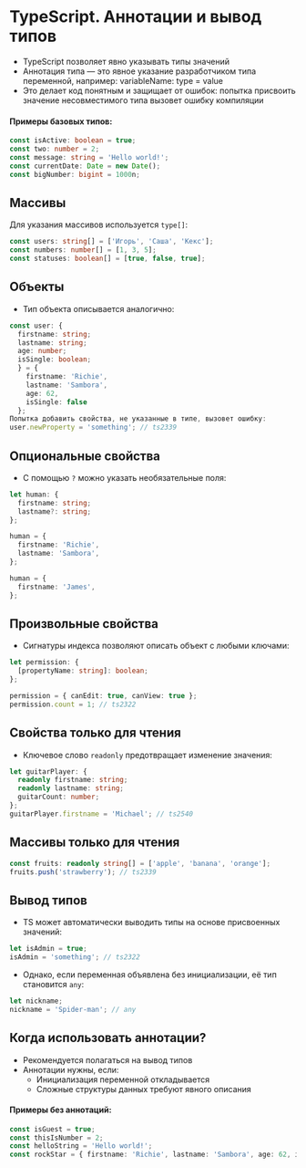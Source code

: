 # TypeScript. Аннотации и вывод типов

- TypeScript позволяет явно указывать типы значений
- Аннотация типа — это явное указание разработчиком типа переменной, например: variableName: type = value
- Это делает код понятным и защищает от ошибок: попытка присвоить значение несовместимого типа вызовет ошибку компиляции

#### Примеры базовых типов:

```ts
const isActive: boolean = true;
const two: number = 2;
const message: string = 'Hello world!';
const currentDate: Date = new Date();
const bigNumber: bigint = 1000n;
```

## Массивы

Для указания массивов используется `type[]`:

```ts
const users: string[] = ['Игорь', 'Саша', 'Кекс'];
const numbers: number[] = [1, 3, 5];
const statuses: boolean[] = [true, false, true];
```

## Объекты

- Тип объекта описывается аналогично:

```ts
const user: {
  firstname: string;
  lastname: string;
  age: number;
  isSingle: boolean;
  } = {
    firstname: 'Richie',
    lastname: 'Sambora',
    age: 62,
    isSingle: false
  };
Попытка добавить свойства, не указанные в типе, вызовет ошибку:
user.newProperty = 'something'; // ts2339
```

## Опциональные свойства

- С помощью `?` можно указать необязательные поля:

```ts
let human: {
  firstname: string;
  lastname?: string;
};

human = {
  firstname: 'Richie',
  lastname: 'Sambora',
};

human = {
  firstname: 'James',
};
```

## Произвольные свойства

- Сигнатуры индекса позволяют описать объект с любыми ключами:

```ts
let permission: {
  [propertyName: string]: boolean;
};

permission = { canEdit: true, canView: true };
permission.count = 1; // ts2322
```

## Свойства только для чтения

- Ключевое слово `readonly` предотвращает изменение значения:

```ts
let guitarPlayer: {
  readonly firstname: string;
  readonly lastname: string;
  guitarCount: number;
};
guitarPlayer.firstname = 'Michael'; // ts2540
```

## Массивы только для чтения

```ts
const fruits: readonly string[] = ['apple', 'banana', 'orange'];
fruits.push('strawberry'); // ts2339
```

## Вывод типов

- TS может автоматически выводить типы на основе присвоенных значений:

```ts
let isAdmin = true;
isAdmin = 'something'; // ts2322
```

- Однако, если переменная объявлена без инициализации, её тип становится `any`:

```ts
let nickname;
nickname = 'Spider-man'; // any
```

## Когда использовать аннотации?

- Рекомендуется полагаться на вывод типов
- Аннотации нужны, если:
  - Инициализация переменной откладывается
  - Сложные структуры данных требуют явного описания

#### Примеры без аннотаций:

```ts
const isGuest = true;
const thisIsNumber = 2;
const helloString = 'Hello world!';
const rockStar = { firstname: 'Richie', lastname: 'Sambora', age: 62, isSingle: false };
```
